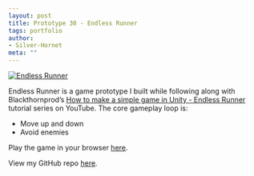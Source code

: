 ```yaml
---
layout: post
title: Prototype 30 - Endless Runner
tags: portfolio
author:
- Silver-Hornet
meta: ""
---
```


[![Endless Runner]({{site.url}}/endless-runner.png)](https://play.unity.com/mg/other/blackthornprod-s-endless-runner)

Endless Runner is a game prototype I built while following along with Blackthornprod’s [How to make a simple game in Unity - Endless Runner](https://www.youtube.com/watch?v=fHN-26GEVhA) tutorial series on YouTube. The core gameplay loop is:

- Move up and down
- Avoid enemies 

Play the game in your browser [here](https://play.unity.com/mg/other/blackthornprod-s-endless-runner).

View my GitHub repo [here](https://github.com/silver-hornet/blackthornprod-endless-runner).